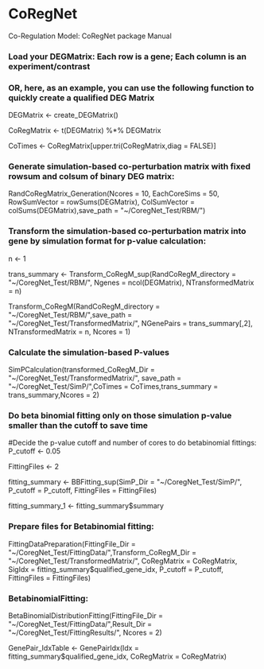 # CoRegNet
 Co-Regulation Model: CoRegNet package Manual

### Load your DEGMatrix: Each row is a gene; Each column is an experiment/contrast
### OR, here, as an example, you can use the following function to quickly create a qualified DEG Matrix
DEGMatrix <- create_DEGMatrix()

CoRegMatrix <- t(DEGMatrix) %*% DEGMatrix

CoTimes <- CoRegMatrix[upper.tri(CoRegMatrix,diag = FALSE)]


### Generate simulation-based co-perturbation matrix with fixed rowsum and colsum of binary DEG matrix:
RandCoRegMatrix_Generation(Ncores = 10, EachCoreSims = 50, RowSumVector = rowSums(DEGMatrix), ColSumVector = colSums(DEGMatrix),save_path = "~/CoregNet_Test/RBM/")

### Transform the simulation-based co-perturbation matrix into gene by simulation format for p-value calculation:
n <- 1

trans_summary <- Transform_CoRegM_sup(RandCoRegM_directory = "~/CoregNet_Test/RBM/", Ngenes = ncol(DEGMatrix), NTransformedMatrix = n)

Transform_CoRegM(RandCoRegM_directory = "\~/CoregNet_Test/RBM/",save_path = "~/CoregNet_Test/TransformedMatrix/", NGenePairs = trans_summary[,2], NTransformedMatrix = n, Ncores = 1)

### Calculate the simulation-based P-values
SimPCalculation(transformed_CoRegM_Dir = "\~/CoregNet_Test/TransformedMatrix/", save_path = "~/CoregNet_Test/SimP/",CoTimes = CoTimes,trans_summary = trans_summary,Ncores = 2)

### Do beta binomial fitting only on those simulation p-value smaller than the cutoff to save time
#Decide the p-value cutoff and number of cores to do betabinomial fittings:
P_cutoff <- 0.05

FittingFiles <- 2

fitting_summary <- BBFitting_sup(SimP_Dir = "~/CoregNet_Test/SimP/", P_cutoff = P_cutoff, FittingFiles = FittingFiles)

fitting_summary_1 <- fitting_summary$summary

### Prepare files for Betabinomial fitting:
FittingDataPreparation(FittingFile_Dir = "\~/CoregNet_Test/FittingData/",Transform_CoRegM_Dir = "~/CoregNet_Test/TransformedMatrix/",
                       CoRegMatrix = CoRegMatrix, SigIdx = fitting_summary$qualified_gene_idx, P_cutoff = P_cutoff, FittingFiles = FittingFiles)

### BetabinomialFitting:
BetaBinomialDistributionFitting(FittingFile_Dir = "\~/CoregNet_Test/FittingData/",Result_Dir = "~/CoregNet_Test/FittingResults/", Ncores = 2)

GenePair_IdxTable <- GenePairIdx(Idx = fitting_summary$qualified_gene_idx, CoRegMatrix = CoRegMatrix)
